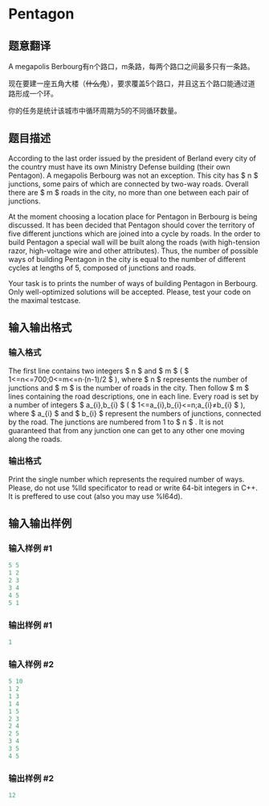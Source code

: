 # Pentagon

## 题意翻译

A megapolis Berbourg有n个路口，m条路，每两个路口之间最多只有一条路。

现在要建一座五角大楼（~~什么鬼~~），要求覆盖5个路口，并且这五个路口能通过道路形成一个环。

你的任务是统计该城市中循环周期为5的不同循环数量。

## 题目描述

According to the last order issued by the president of Berland every city of the country must have its own Ministry Defense building (their own Pentagon). A megapolis Berbourg was not an exception. This city has $ n $ junctions, some pairs of which are connected by two-way roads. Overall there are $ m $ roads in the city, no more than one between each pair of junctions.

At the moment choosing a location place for Pentagon in Berbourg is being discussed. It has been decided that Pentagon should cover the territory of five different junctions which are joined into a cycle by roads. In the order to build Pentagon a special wall will be built along the roads (with high-tension razor, high-voltage wire and other attributes). Thus, the number of possible ways of building Pentagon in the city is equal to the number of different cycles at lengths of 5, composed of junctions and roads.

Your task is to prints the number of ways of building Pentagon in Berbourg. Only well-optimized solutions will be accepted. Please, test your code on the maximal testcase.

## 输入输出格式

### 输入格式

The first line contains two integers $ n $ and $ m $ ( $ 1<=n<=700;0<=m<=n·(n-1)/2 $ ), where $ n $ represents the number of junctions and $ m $ is the number of roads in the city. Then follow $ m $ lines containing the road descriptions, one in each line. Every road is set by a number of integers $ a_{i},b_{i} $ ( $ 1<=a_{i},b_{i}<=n;a_{i}≠b_{i} $ ), where $ a_{i} $ and $ b_{i} $ represent the numbers of junctions, connected by the road. The junctions are numbered from 1 to $ n $ . It is not guaranteed that from any junction one can get to any other one moving along the roads.

### 输出格式

Print the single number which represents the required number of ways. Please, do not use %lld specificator to read or write 64-bit integers in C++. It is preffered to use cout (also you may use %I64d).

## 输入输出样例

### 输入样例 #1

```cpp
5 5
1 2
2 3
3 4
4 5
5 1

```
### 输出样例 #1

```cpp
1

```
### 输入样例 #2

```cpp
5 10
1 2
1 3
1 4
1 5
2 3
2 4
2 5
3 4
3 5
4 5

```
### 输出样例 #2

```cpp
12

```
